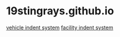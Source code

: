 # 19stingrays.github.io
[vehicle indent system](https://androidlollipop.github.io/indent-system/)
[facility indent system](https://androidlollipop.github.io/stingrayroute-indent-system/)
